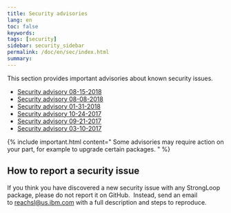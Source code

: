 ```yaml
---
title: Security advisories
lang: en
toc: false
keywords:
tags: [security]
sidebar: security_sidebar
permalink: /doc/en/sec/index.html
summary:
---
```


This section provides important advisories about known security issues.

- [Security advisory 08-15-2018](Security-advisory-08-15-2018.html)
- [Security advisory 08-08-2018](Security-advisory-08-08-2018.html)
- [Security advisory 01-31-2018](Security-advisory-01-31-2018.html)
- [Security advisory 10-24-2017](Security-advisory-10-24-2017.html)
- [Security advisory 09-21-2017](Security-advisory-09-21-2017.html)
- [Security advisory 03-10-2017](Security-advisory-03-10-2017.html)

{% include important.html content="
Some advisories may require action on your part, for example to upgrade certain packages.
" %}

## How to report a security issue

If you think you have discovered a new security issue with any StrongLoop package, please do not report it on GitHub.  Instead, send an email to [reachsl@us.ibm.com](mailto:reachsl@us.ibm.com) with a full description and steps to reproduce.
